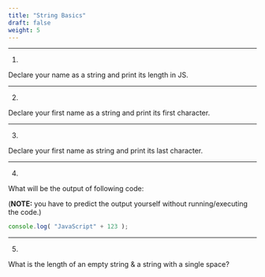 ```yaml
---
title: "String Basics"
draft: false
weight: 5
---
```


---

1.
Declare your name as a string and print its length in JS.

---    
    
2.
Declare your first name as a string and print its first character.

---    
    
3.
Declare your first name as string and print its last character.

---

    
4.
What will be the output of following code:

(**NOTE:** you have to predict the output yourself without running/executing the code.)

```jsx
console.log( "JavaScript" + 123 );
```

---

5.
What is the length of an empty string & a string with a single space?